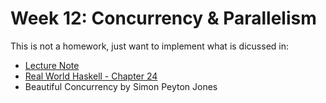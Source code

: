# Week 12: Concurrency & Parallelism

This is not a homework,
just want to implement what is dicussed in:

* [Lecture Note](https://www.cis.upenn.edu/~cis1940/fall14/lectures/12-concurrency.html)
* [Real World Haskell - Chapter 24](https://book.realworldhaskell.org/read/concurrent-and-multicore-programming.html)
* Beautiful Concurrency by Simon Peyton Jones
